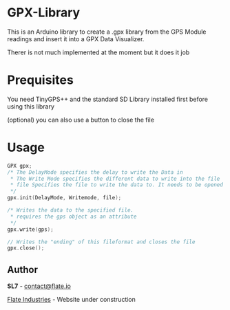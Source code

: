 # GPX-Library
This is an Arduino library to create a .gpx library from the GPS Module readings and insert it into a GPX Data Visualizer.

Therer is not much implemented at the moment but it does it job

# Prequisites

You need TinyGPS++ and the standard SD Library installed first before using this library

(optional) you can also use a button to close the file

# Usage
```cpp
GPX gpx;
/* The DelayMode specifies the delay to write the Data in
 * The Write Mode specifies the different data to write into the file
 * file Specifies the file to write the data to. It needs to be opened with the SD library first
 */
gpx.init(DelayMode, Writemode, file);

/* Writes the data to the specified file. 
 * requires the gps object as an attribute
 */
gpx.write(gps);

// Writes the "ending" of this fileformat and closes the file
gpx.close();
```

## Author
**SL7** - contact@flate.io

[Flate Industries](https://flate.io)  -   Website under construction

